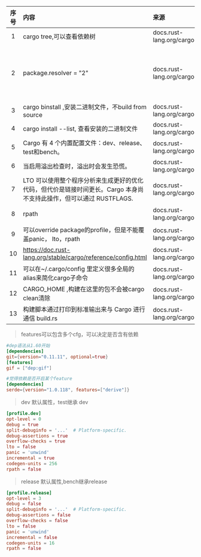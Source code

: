| 序号 | 内容                                                                   | 来源                       | 备注                          | 类型      |
|:--:|:---------------------------------------------------------------------|:-------------------------|:----------------------------|:--------|
| 1  | cargo tree,可以查看依赖树                                                   | docs.rust-lang.org/cargo |                             | tip     |
| 2  | package.resolver = "2"                                               | docs.rust-lang.org/cargo | 构建时避免统一，会构建的非常慢，因为同一个包会多次构建 | tip     |
| 3  | cargo binstall ,安装二进制文件，不build from source                           | docs.rust-lang.org/cargo |                             | tip     |
| 4  | cargo install --list, 查看安装的二进制文件                                     | docs.rust-lang.org/cargo |                             | tip     |
| 5  | Cargo 有 4 个内置配置文件：dev、release、test和bench。                            | docs.rust-lang.org/cargo |                             | tip     |
| 6  | 当启用溢出检查时，溢出时会发生恐慌。                                                   | docs.rust-lang.org/cargo |                             | tip     |
| 7  | LTO 可以使用整个程序分析来生成更好的优化代码，但代价是链接时间更长。Cargo 本身尚不支持此操作，但可以通过 RUSTFLAGS. | docs.rust-lang.org/cargo |                             | tip     |
| 8  | rpath                                                                | docs.rust-lang.org/cargo | 运行时搜索路径                     | concept |
| 9  | 可以override package的profile，但是不能覆盖panic， lto，rpath                    | docs.rust-lang.org/cargo |                             | tip     |
| 10 | https://doc.rust-lang.org/stable/cargo/reference/config.html         | docs.rust-lang.org/cargo | config.toml 配置项             | page    |
| 11 | 可以在~/.cargo/config 里定义很多全局的alias来简化cargo子命令                          | docs.rust-lang.org/cargo |                             | tip     |
| 12 | CARGO_HOME ,构建在这里的包不会被cargo clean清除                                  | docs.rust-lang.org/cargo |                             | tip     |
| 13 | 构建脚本通过打印到标准输出来与 Cargo 进行通信 build.rs                                  | docs.rust-lang.org/cargo |                             | tip     |

> features可以包含多个cfg，可以决定是否含有依赖

```toml
#dep语法从1.60开始
[dependencies]
git={version="0.11.11", optional=true}
[features]
gif = ["dep:gif"]

#觉得依赖是否开启某个feature
[dependencies]
serde={version="1.0.118", features=["derive"]}
```

> dev 默认属性，test继承 dev
```toml
[profile.dev]
opt-level = 0
debug = true
split-debuginfo = '...'  # Platform-specific.
debug-assertions = true
overflow-checks = true
lto = false
panic = 'unwind'
incremental = true
codegen-units = 256
rpath = false
```

> release 默认属性,bench继承release
```toml
[profile.release]
opt-level = 3
debug = false
split-debuginfo = '...'  # Platform-specific.
debug-assertions = false
overflow-checks = false
lto = false
panic = 'unwind'
incremental = false
codegen-units = 16
rpath = false
```